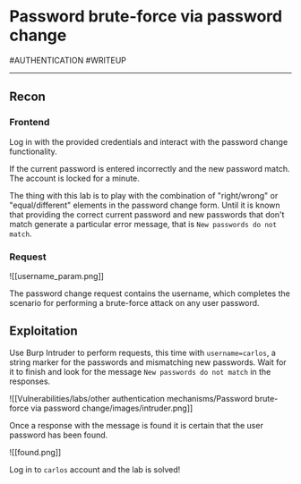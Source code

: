 # Password brute-force via password change
#AUTHENTICATION 
#WRITEUP 

<hr>

## Recon

### Frontend

Log in with the provided credentials and interact with the password change functionality.

If the current password is entered incorrectly and the new password match. The account is locked for a minute.

The thing with this lab is to play with the combination of "right/wrong" or "equal/different" elements in the password change form. Until it is known that providing the correct current password and new passwords that don't match generate a particular error message, that is `New passwords do not match`.

### Request

![[username_param.png]]

The password change request contains the username, which completes the scenario for performing a brute-force attack on any user password.

## Exploitation

Use Burp Intruder to perform requests, this time with `username=carlos`, a string marker for the passwords and mismatching new passwords. Wait for it to finish and look for the message `New passwords do not match` in the responses.

![[Vulnerabilities/labs/other authentication mechanisms/Password brute-force via password change/images/intruder.png]]

Once a response with the message is found it is certain that the user password has been found.

![[found.png]]

Log in to `carlos` account and the lab is solved!